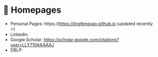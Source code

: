 # 📎 Homepages
- Personal Pages: https://https://lingfengyao.github.io (updated recently🔥)
- Linkedin: 
- Google Scholar: https://scholar.google.com/citations?user=LLY710AAAAAJ
- DBLP: 
